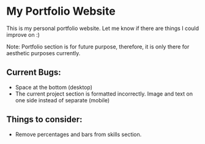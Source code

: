 # My Portfolio Website
This is my personal portfolio website.
Let me know if there are things I could improve on :)

Note: Portfolio section is for future purpose, therefore, it is only there for aesthetic purposes currently.

 ## Current Bugs:
 - Space at the bottom (desktop)
 - The current project section is formatted incorrectly. Image and text on one side instead of separate (mobile)

 ## Things to consider:
 - Remove percentages and bars from skills section.

